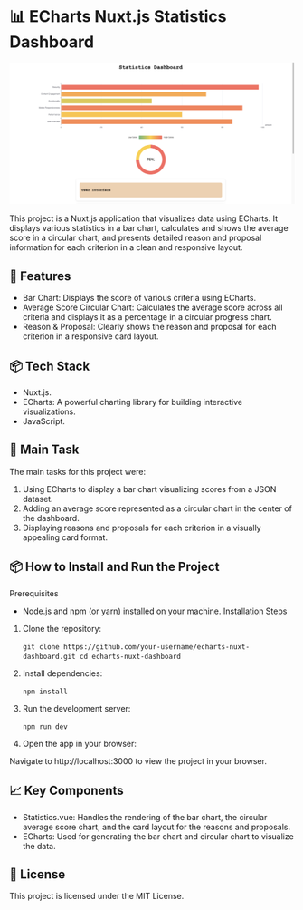 # 📊 ECharts Nuxt.js Statistics Dashboard

![Dashboard Screenshot](/public//Screenshot%202024-10-03%20at%2019.00.40.png)

This project is a Nuxt.js application that visualizes data using ECharts. It displays various statistics in a bar chart, calculates and shows the average score in a circular chart, and presents detailed reason and proposal information for each criterion in a clean and responsive layout.

## 🚀 Features

- Bar Chart: Displays the score of various criteria using ECharts.
- Average Score Circular Chart: Calculates the average score across all criteria and displays it as a percentage in a circular progress chart.
- Reason & Proposal: Clearly shows the reason and proposal for each criterion in a responsive card layout.

## 📦 Tech Stack

- Nuxt.js.
- ECharts: A powerful charting library for building interactive visualizations.
- JavaScript.

## 📑 Main Task

The main tasks for this project were:

1. Using ECharts to display a bar chart visualizing scores from a JSON dataset.
2. Adding an average score represented as a circular chart in the center of the dashboard.
3. Displaying reasons and proposals for each criterion in a visually appealing card format.

## 📦 How to Install and Run the Project

Prerequisites

- Node.js and npm (or yarn) installed on your machine.
  Installation Steps

1. Clone the repository:

   `git clone https://github.com/your-username/echarts-nuxt-dashboard.git
cd echarts-nuxt-dashboard
`

2. Install dependencies:

   `npm install`

3. Run the development server:

   `npm run dev
`

4. Open the app in your browser:

Navigate to http://localhost:3000 to view the project in your browser.

## 📈 Key Components

- Statistics.vue: Handles the rendering of the bar chart, the circular average score chart, and the card layout for the reasons and proposals.
- ECharts: Used for generating the bar chart and circular chart to visualize the data.

## 📝 License

This project is licensed under the MIT License.

